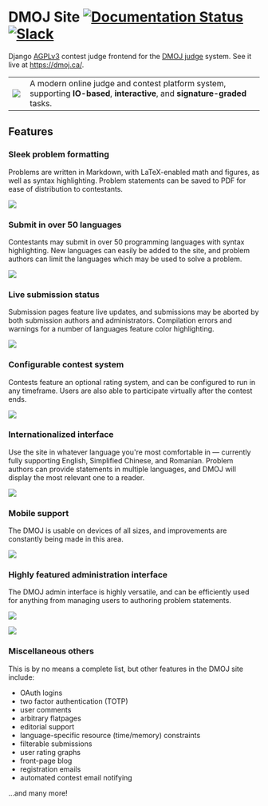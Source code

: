 DMOJ Site [![Documentation Status](https://readthedocs.org/projects/dmoj/badge/?version=latest)](http://dmoj.readthedocs.org/en/latest/?badge=latest) [![Slack](https://slack.dmoj.ca/badge.svg)](https://slack.dmoj.ca)
=====
Django [AGPLv3](https://github.com/DMOJ/site/blob/master/LICENSE) contest judge frontend for the [DMOJ judge](https://github.com/DMOJ/judge) system. See it live at https://dmoj.ca/.

<table>
<tr>
<td>
<a href="http://dmoj.ca">
<img src="https://avatars2.githubusercontent.com/u/6934864?v=3&s=100" align="left"></img>
</a>
</td>
<td>
A modern online judge and contest platform system, supporting <b>IO-based</b>, <b>interactive</b>, and <b>signature-graded</b> tasks.
</td>
</tr>
</table>

## Features

### Sleek problem formatting
Problems are written in Markdown, with LaTeX-enabled math and figures, as well as syntax highlighting. Problem statements can be saved to PDF for ease of distribution to contestants.


![](https://i.imgur.com/skLK22P.png)

### Submit in over 50 languages
Contestants may submit in over 50 programming languages with syntax highlighting. New languages can easily be added to the site, and problem authors can limit the languages which may be used to solve a problem.


![](https://i.imgur.com/8CjfHQb.png)


### Live submission status
Submission pages feature live updates, and submissions may be aborted by both submission authors and administrators. Compilation errors and warnings for a number of languages feature color highlighting.


![](https://i.imgur.com/Hom0U3R.png)


### Configurable contest system
Contests feature an optional rating system, and can be configured to run in any timeframe. Users are also able to participate virtually after the contest ends.


![](https://i.imgur.com/qcnmVeI.png)


### Internationalized interface
Use the site in whatever language you're most comfortable in &mdash; currently fully supporting English, Simplified Chinese, and Romanian. Problem authors can provide statements in multiple languages, and DMOJ will display the most relevant one to a reader.


![](https://i.imgur.com/uSfqWJP.png)


### Mobile support
The DMOJ is usable on devices of all sizes, and improvements are constantly being made in this area.

![](https://dmoj.ml/data/_other/readme/mobile-c.png)


### Highly featured administration interface
The DMOJ admin interface is highly versatile, and can be efficiently used for anything from managing users to authoring problem statements.


![](https://dmoj.ml/data/_other/readme/problem-admin.png)

![](https://dmoj.ml/data/_other/readme/admin-dashboard.png)


### Miscellaneous others
This is by no means a complete list, but other features in the DMOJ site include:

* OAuth logins
* two factor authentication (TOTP)
* user comments
* arbitrary flatpages
* editorial support
* language-specific resource (time/memory) constraints
* filterable submissions
* user rating graphs
* front-page blog
* registration emails
* automated contest email notifying

...and many more!
